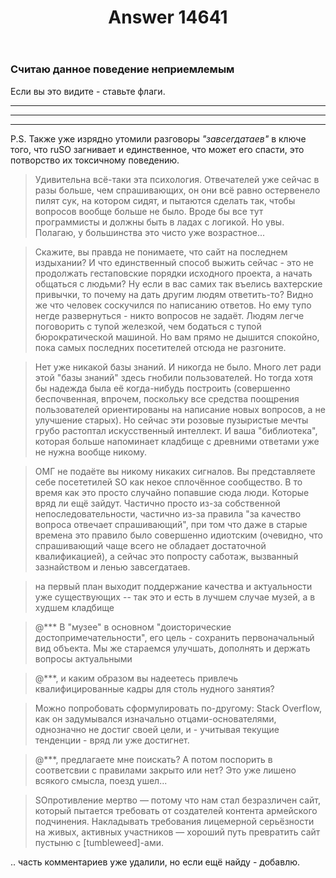 ﻿---
title: "Answer 14641"
se.owner.user_id: 177188
se.owner.display_name: "Kromster"
se.owner.link: "https://ru.meta.stackoverflow.com/users/177188/kromster"
se.answer_id: 14641
se.question_id: 14640
se.post_type: answer
se.is_accepted: True
---
<h3>Считаю данное поведение неприемлемым</h3>
<p>Если вы это видите - ставьте флаги.</p>
<hr />
<hr />
<hr />
<p>P.S. Также уже изрядно утомили разговоры <em>&quot;завсегдатаев&quot;</em> в ключе того, что ruSO загнивает и единственное, что может его спасти, это потворство их токсичному поведению.</p>
<blockquote>
<p>Удивительна всё-таки эта психология. Отвечателей уже сейчас в разы больше, чем спрашивающих, он они всё равно остервенело пилят сук, на котором сидят, и пытаются сделать так, чтобы вопросов вообще больше не было. Вроде бы все тут программисты и должны быть в ладах с логикой. Но увы. Полагаю, у большинства это чисто уже возрастное... </p>
</blockquote>
<blockquote>
<p>Скажите, вы правда не понимаете, что сайт на последнем издыхании? И что единственный способ выжить сейчас - это не продолжать гестаповские порядки исходного проекта, а начать общаться с людьми? Ну если в вас самих так въелись вахтерские привычки, то почему на дать другим людям ответить-то? Видно же что человек соскучился по написанию ответов. Но ему тупо негде развернуться - никто вопросов не задаёт. Людям легче поговорить с тупой железкой, чем бодаться с тупой бюрократической машиной. Но вам прямо не дышится спокойно, пока самых последних посетителей отсюда не разгоните. </p>
</blockquote>
<blockquote>
<p>Нет уже никакой базы знаний. И никогда не было. Много лет ради этой &quot;базы знаний&quot; здесь гнобили пользователей. Но тогда хотя бы надежда была её когда-нибудь построить (совершенно беспочвенная, впрочем, поскольку все средства поощрения пользователей ориентированы на написание новых вопросов, а не улучшение старых). Но сейчас эти розовые пузыристые мечты грубо растоптал искусственный интеллект. И ваша &quot;библиотека&quot;, которая больше напоминает кладбище с древними ответами уже не нужна вообще никому. </p>
</blockquote>
<blockquote>
<p>ОМГ не подаёте вы никому никаких сигналов. Вы представляете себе посететилей SO как некое сплочённое сообщество. В то время как это просто случайно попавшие сюда люди. Которые вряд ли ещё зайдут. Частично просто из-за собственной непоследовательности, частично из-за правила &quot;за качество вопроса отвечает спрашивающий&quot;, при том что даже в старые времена это правило было совершенно идиотским (очевидно, что спрашивающий чаще всего не обладает достаточной квалификацией), а сейчас это попросту саботаж, вызванный зазнайством и ленью завсегдатаев. </p>
</blockquote>
<blockquote>
<p>на первый план выходит поддержание качества и актуальности уже существующих -- так это и есть в лучшем случае музей, а в худшем кладбище </p>
</blockquote>
<blockquote>
<p>@*** В &quot;музее&quot; в основном &quot;доисторические достопримечательности&quot;, его цель - сохранить первоначальный вид объекта. Мы же стараемся улучшать, дополнять и держать вопросы актуальными </p>
</blockquote>
<blockquote>
<p>@***, и каким образом вы надеетесь привлечь квалифицированные кадры для столь нудного занятия? </p>
</blockquote>
<blockquote>
<p>Можно попробовать сформулировать по-другому: Stack Overflow, как он задумывался изначально отцами-основателями, однозначно не достиг своей цели, и - учитывая текущие тенденции - вряд ли уже достигнет. </p>
</blockquote>
<blockquote>
<p>@***, предлагаете мне поискать? А потом поспорить в соответсвии с правилами закрыто или нет? Это уже лишено всякого смысла, поезд ушел... </p>
</blockquote>
<blockquote>
<p>SOпротивление мертво — потому что нам стал безразличен сайт, который пытается требовать от создателей контента армейского подчинения. Накладывать требования лицемерной серьёзности на живых, активных участников — хороший путь превратить сайт пустыню с [tumbleweed]-ами. </p>
</blockquote>
<p>.. часть комментариев уже удалили, но если ещё найду - добавлю.</p>

